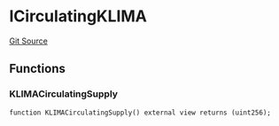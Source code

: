 # ICirculatingKLIMA
[Git Source](https://github.com/KlimaDAO/klimadao-solidity/blob/d2235caa445c673ffcb1a4a1d8c97c8c3cba5198/src/protocol/pKLIMA/ExercisepKLIMA.sol)


## Functions
### KLIMACirculatingSupply


```solidity
function KLIMACirculatingSupply() external view returns (uint256);
```

